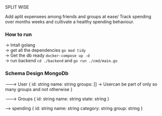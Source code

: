 SPLIT WISE

Add aplit expensees among friends and groups at ease/ Track spending over months weeks and cultivate a healthy spending behaviour.

### How to run

-> Intall golang <br>
-> get all the dependencies `go mod tidy` <br>
-> Get the db ready `docker-compose up -d` <br>
-> run backend `cd ./backend` and `go run ./cmd/main.go` <br>

### Schema Design MongoDb

--->  User
{
    id: string
    name: string
    groups: [] -> Usercan be part of only so many groups and not otherwise
}

---> Groups
{
    id: string
    name: string
    state: string
}

--> spending
{
    id: string
    name: string
    category: string
    group: string
}


